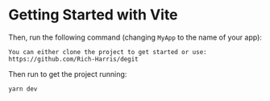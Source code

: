 # Getting Started with Vite

Then, run the following command (changing `MyApp` to the name of your app):

```
You can either clone the project to get started or use: https://github.com/Rich-Harris/degit
```

Then run to get the project running:

```
yarn dev
```
